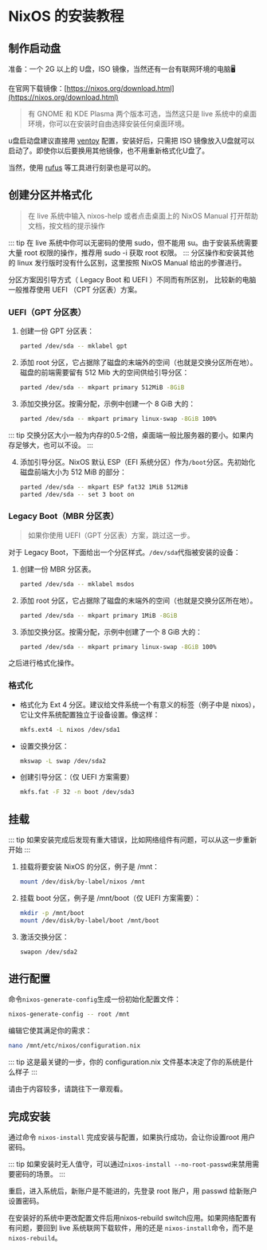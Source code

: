 # NixOS 的安装教程

## 制作启动盘 

准备：一个 2G 以上的 U盘，ISO 镜像，当然还有一台有联网环境的电脑🖥️

在官网下载镜像：[https://nixos.org/download.html](https://nixos.org/download.html) 

> 有 GNOME 和 KDE Plasma 两个版本可选，当然这只是 live 系统中的桌面环境，你可以在安装时自由选择安装任何桌面环境。

u盘启动盘建议直接用 [ventoy](https://www.ventoy.net/cn/index.html) 配置，安装好后，只需把 ISO 镜像放入U盘就可以启动了。即使你以后要换用其他镜像，也不用重新格式化U盘了。

当然，使用 [rufus](https://rufus.ie) 等工具进行刻录也是可以的。 

## 创建分区并格式化

> 在 live 系统中输入 nixos-help 或者点击桌面上的 NixOS Manual 打开帮助文档，按文档的提示操作

::: tip
在 live 系统中你可以无密码的使用 sudo，但不能用 su。由于安装系统需要大量 root 权限的操作，推荐用 sudo -i 获取 root 权限。
:::
分区操作和安装其他的 linux 发行版时没有什么区别，这里按照 NixOS Manual 给出的步骤进行。

分区方案因引导方式（ Legacy Boot 和 UEFI ）不同而有所区别， 比较新的电脑一般推荐使用 UEFI （CPT 分区表）方案。

### UEFI（GPT 分区表）

1. 创建一份 GPT 分区表：

   ```bash
   parted /dev/sda -- mklabel gpt
   ```

2. 添加 root 分区，它占据除了磁盘的末端外的空间（也就是交换分区所在地）。磁盘的前端需要留有 512 Mib 大的空间供给引导分区：

   ```bash
   parted /dev/sda -- mkpart primary 512MiB -8GiB
   ```

3. 添加交换分区。按需分配，示例中创建一个 8 GiB 大的：

   ```bash
   parted /dev/sda -- mkpart primary linux-swap -8GiB 100%
   ```

::: tip
交换分区大小一般为内存的0.5-2倍，桌面端一般比服务器的要小。如果内存足够大，也可以不设。
:::

4. 添加引导分区。NixOS 默认 ESP（EFI 系统分区）作为`/boot`分区。先初始化磁盘前端大小为 512 MiB 的部分：

   ```bash
   parted /dev/sda -- mkpart ESP fat32 1MiB 512MiB
   parted /dev/sda -- set 3 boot on
   ```

### **Legacy Boot（MBR 分区表）**

> 如果你使用 UEFI（GPT 分区表）方案，跳过这一步。

对于 Legacy Boot，下面给出一个分区样式。`/dev/sda`代指被安装的设备：

1. 创建一份 MBR 分区表。

   ```bash
   parted /dev/sda -- mklabel msdos
   ```

2. 添加 root 分区，它占据除了磁盘的末端外的空间（也就是交换分区所在地）。

   ```bash
   parted /dev/sda -- mkpart primary 1MiB -8GiB
   ```

3. 添加交换分区。按需分配，示例中创建了一个 8 GiB 大的：

   ```bash
   parted /dev/sda -- mkpart primary linux-swap -8GiB 100%
   ```

之后进行格式化操作。

### 格式化 

* 格式化为 Ext 4 分区。建议给文件系统一个有意义的标签（例子中是 nixos），它让文件系统配置独立于设备设置。像这样：

   ```bash
   mkfs.ext4 -L nixos /dev/sda1
   ```

* 设置交换分区：

  ```bash
  mkswap -L swap /dev/sda2
  ```

* 创建引导分区：（仅 UEFI 方案需要）

  ```bash
  mkfs.fat -F 32 -n boot /dev/sda3
  ```


## 挂载

::: tip
如果安装完成后发现有重大错误，比如网络组件有问题，可以从这一步重新开始
:::

1. 挂载将要安装 NixOS 的分区，例子是 /mnt：

   ```bash
   mount /dev/disk/by-label/nixos /mnt
   ```

2. 挂载 boot 分区，例子是 /mnt/boot（仅 UEFI 方案需要）：

   ```bash
   mkdir -p /mnt/boot
   mount /dev/disk/by-label/boot /mnt/boot
   ```

3. 激活交换分区：

   ```bash
   swapon /dev/sda2
   ```

## 进行配置

命令`nixos-generate-config`生成一份初始化配置文件：

```bash
nixos-generate-config -- root /mnt
```

编辑它使其满足你的需求：

```bash
nano /mnt/etc/nixos/configuration.nix
```

::: tip
这是最关键的一步，你的 configuration.nix 文件基本决定了你的系统是什么样子
:::

请由于内容较多，请跳往下一章观看。

## 完成安装 

通过命令 `nixos-install` 完成安装与配置，如果执行成功，会让你设置root 用户密码。

::: tip
如果安装时无人值守，可以通过`nixos-install --no-root-passwd`来禁用需要密码的场景。
:::

重启，进入系统后，新账户是不能进的，先登录 root 账户，用 passwd 给新账户设置密码。

在安装好的系统中更改配置文件后用nixos-rebuild switch应用。如果网络配置有有问题，要回到 live 系统联网下载软件，用的还是 `nixos-install`命令，而不是 `nixos-rebuild`。